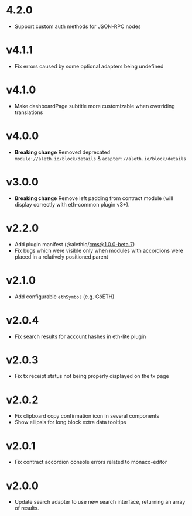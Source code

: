 # 4.2.0

- Support custom auth methods for JSON-RPC nodes

# v4.1.1

- Fix errors caused by some optional adapters being undefined

# v4.1.0

- Make dashboardPage subtitle more customizable when overriding translations

# v4.0.0

- **Breaking change** Removed deprecated `module://aleth.io/block/details` & `adapter://aleth.io/block/details`

# v3.0.0

- **Breaking change** Remove left padding from contract module (will display correctly with eth-common plugin v3+).

# v2.2.0

- Add plugin manifest (@alethio/cms@1.0.0-beta.7)
- Fix bugs which were visible only when modules with accordions were placed in a relatively positioned parent

# v2.1.0

- Add configurable `ethSymbol` (e.g. GöETH)

# v2.0.4

- Fix search results for account hashes in eth-lite plugin

# v2.0.3

- Fix tx receipt status not being properly displayed on the tx page

# v2.0.2

- Fix clipboard copy confirmation icon in several components
- Show ellipsis for long block extra data tooltips

# v2.0.1

- Fix contract accordion console errors related to monaco-editor

# v2.0.0

- Update search adapter to use new search interface, returning an array of results.
